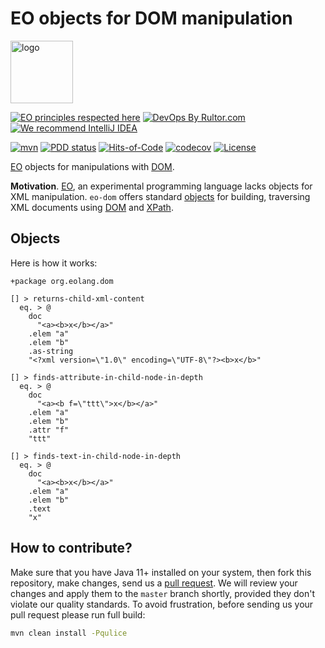 # EO objects for DOM manipulation

<img alt="logo" src="https://www.objectionary.com/cactus.svg" height="100px" />

[![EO principles respected here](https://www.elegantobjects.org/badge.svg)](https://www.elegantobjects.org)
[![DevOps By Rultor.com](http://www.rultor.com/b/h1alexbel/eo-dom)](http://www.rultor.com/p/h1alexbel/eo-dom)
[![We recommend IntelliJ IDEA](https://www.elegantobjects.org/intellij-idea.svg)](https://www.jetbrains.com/idea/)

[![mvn](https://github.com/h1alexbel/eo-dom/actions/workflows/mvn.yml/badge.svg)](https://github.com/h1alexbel/eo-dom/actions/workflows/mvn.yml)
[![PDD status](http://www.0pdd.com/svg?name=h1alexbel/eo-dom)](http://www.0pdd.com/p?name=h1alexbel/eo-dom)
[![Hits-of-Code](https://hitsofcode.com/github/h1alexbel/eo-dom)](https://hitsofcode.com/view/github/h1alexbel/eo-dom)
[![codecov](https://codecov.io/gh/h1alexbel/eo-dom/graph/badge.svg?token=fgmeoDDwlT)](https://codecov.io/gh/h1alexbel/eo-dom)
[![License](https://img.shields.io/badge/license-MIT-green.svg)](https://github.com/h1alexbel/eo-dom/blob/master/LICENSE.txt)

[EO] objects for manipulations with [DOM].

**Motivation**. [EO], an experimental programming language lacks objects for
XML manipulation. `eo-dom` offers standard [objects](#objects) for building,
traversing XML documents using [DOM] and [XPath].

## Objects

Here is how it works:

```eo
+package org.eolang.dom

[] > returns-child-xml-content
  eq. > @
    doc
      "<a><b>x</b></a>"
    .elem "a"
    .elem "b"
    .as-string
    "<?xml version=\"1.0\" encoding=\"UTF-8\"?><b>x</b>"

[] > finds-attribute-in-child-node-in-depth
  eq. > @
    doc
      "<a><b f=\"ttt\">x</b></a>"
    .elem "a"
    .elem "b"
    .attr "f"
    "ttt"

[] > finds-text-in-child-node-in-depth
  eq. > @
    doc
      "<a><b>x</b></a>"
    .elem "a"
    .elem "b"
    .text
    "x"
```

## How to contribute?

Make sure that you have Java 11+ installed on your system, then fork this
repository, make changes, send us a [pull request][guidelines]. We will
review your changes and apply them to the `master` branch shortly, provided
they don't violate our quality standards. To avoid frustration, before sending
us your pull request please run full build:

```bash
mvn clean install -Pqulice
```

[EO]: https://www.eolang.org
[DOM]: https://en.wikipedia.org/wiki/Document_Object_Model
[XPath]: https://en.wikipedia.org/wiki/XPath
[guidelines]: https://www.yegor256.com/2014/04/15/github-guidelines.html
